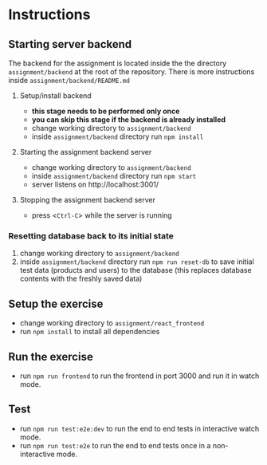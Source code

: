 <!-- @format -->

# Instructions

## Starting server backend

The backend for the assignment is located inside the the directory `assignment/backend`
at the root of the repository. There is more instructions inside `assignment/backend/README.md`

1. Setup/install backend

   - **this stage needs to be performed only once**
   - **you can skip this stage if the backend is already installed**
   - change working directory to `assignment/backend`
   - inside `assignment/backend` directory run `npm install`

2. Starting the assignment backend server

   - change working directory to `assignment/backend`
   - inside `assignment/backend` directory run `npm start`
   - server listens on http://localhost:3001/

3. Stopping the assignment backend server
   - press <`Ctrl-C`> while the server is running

### Resetting database back to its initial state

1. change working directory to `assignment/backend`
2. inside `assignment/backend` directory run `npm run reset-db` to save initial
   test data (products and users) to the database
   (this replaces database contents with the freshly saved data)

## Setup the exercise

- change working directory to `assignment/react_frontend`
- run `npm install` to install all dependencies

## Run the exercise

- run `npm run frontend` to run the frontend in port 3000 and run it in watch mode.

## Test

- run `npm run test:e2e:dev` to run the end to end tests in interactive watch mode.
- run `npm run test:e2e` to run the end to end tests once in a non-interactive mode.
